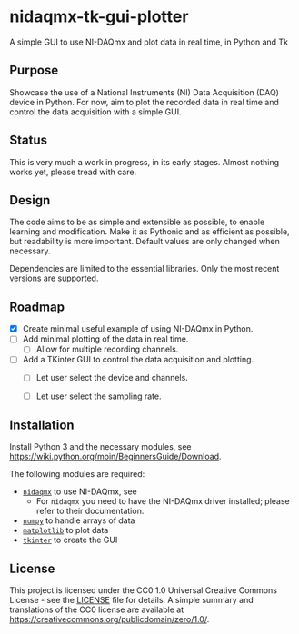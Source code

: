 # nidaqmx-tk-gui-plotter

A simple GUI to use NI-DAQmx and plot data in real time, in Python and Tk

## Purpose

Showcase the use of a National Instruments (NI) Data Acquisition (DAQ) device in Python.
For now, aim to plot the recorded data in real time and control the data acquisition with a simple GUI.

## Status

This is very much a work in progress, in its early stages.
Almost nothing works yet, please tread with care.

## Design

The code aims to be as simple and extensible as possible, to enable learning and modification.
Make it as Pythonic and as efficient as possible, but readability is more important.
Default values are only changed when necessary.

Dependencies are limited to the essential libraries.
Only the most recent versions are supported.

## Roadmap

- [x] Create minimal useful example of using NI-DAQmx in Python.
- [ ] Add minimal plotting of the data in real time.
     - [ ] Allow for multiple recording channels.
- [ ] Add a TKinter GUI to control the data acquisition and plotting.
     - [ ] Let user select the device and channels.
     - [ ] Let user select the sampling rate.


## Installation

Install Python 3 and the necessary modules, see <https://wiki.python.org/moin/BeginnersGuide/Download>.

The following modules are required:

- [`nidaqmx`](https://nidaqmx-python.readthedocs.io/) to use NI-DAQmx, see 
    - For `nidaqmx` you need to have the NI-DAQmx driver installed; please refer to their documentation.
- [`numpy`](https://numpy.org/) to handle arrays of data
- [`matplotlib`](https://matplotlib.org/) to plot data
- [`tkinter`](https://docs.python.org/3/library/tkinter.html) to create the GUI


## License

This project is licensed under the CC0 1.0 Universal Creative Commons License - see the [LICENSE](LICENSE) file for details.
A simple summary and translations of the CC0 license are available at <https://creativecommons.org/publicdomain/zero/1.0/>.
